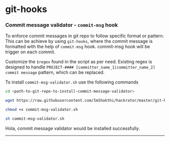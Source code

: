 # git-hooks

### Commit message validator - `commit-msg` hook
To enforce commit messages in git repo to follow specific format or pattern. This can be achieve by using `git-hooks`, where the commit message is formatted with the help of `commit-msg` hook. commit-msg hook will be trigger on each commit.

Customize the `$regex` found in the script as per need. Existing regex is designed to handle `PROJECT-#### [committer_name_1|committer_name_2] commit message` pattern, which can be replaced.

To install `commit-msg-validator.sh` use the following commands

```sh
cd <path-to-git-repo-to-install-commit-message-validator>

wget https://raw.githubusercontent.com/ImShakthi/hackrator/master/git-hooks/commit-msg-validator.sh

chmod +x commit-msg-validator.sh

sh commit-msg-validator.sh
```

Hola, commit message validator would be installed successfully.

-------

